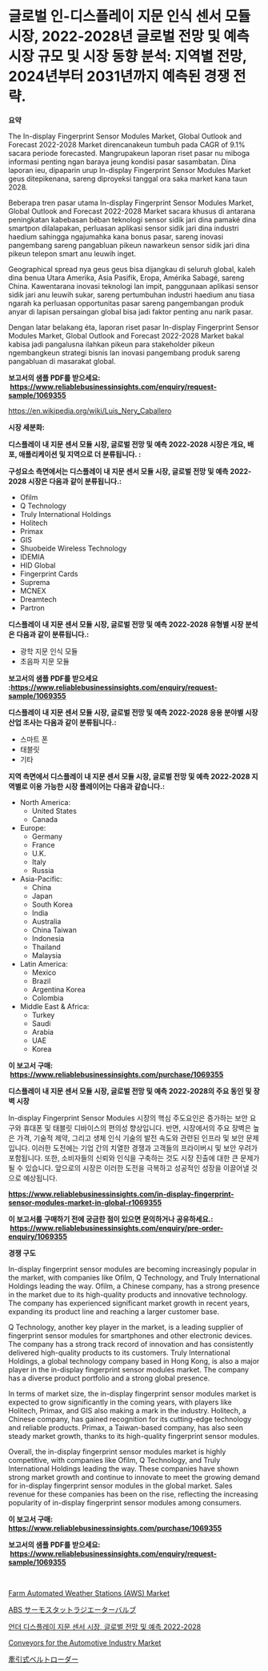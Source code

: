 <p><h1>글로벌 인-디스플레이 지문 인식 센서 모듈 시장, 2022-2028년 글로벌 전망 및 예측 시장 규모 및 시장 동향 분석: 지역별 전망, 2024년부터 2031년까지 예측된 경쟁 전략.</h1></p><p><strong>요약</strong></p>
<p><p>The In-display Fingerprint Sensor Modules Market, Global Outlook and Forecast 2022-2028 Market direncanakeun tumbuh pada CAGR of 9.1% sacara periode forecasted. Mangrupakeun laporan riset pasar nu miboga informasi penting ngan baraya jeung kondisi pasar sasambatan. Dina laporan ieu, dipaparin urup In-display Fingerprint Sensor Modules Market geus ditepikenana, sareng diproyeksi tanggal ora saka market kana taun 2028.</p><p>Beberapa tren pasar utama In-display Fingerprint Sensor Modules Market, Global Outlook and Forecast 2022-2028 Market sacara khusus di antarana peningkatan kabebasan béban teknologi sensor sidik jari dina pamaké dina smartpon dilalapakan, perluasan aplikasi sensor sidik jari dina industri haedium sahingga ngajumahka kana bonus pasar, sareng inovasi pangembang sareng pangabluan pikeun nawarkeun sensor sidik jari dina pikeun telepon smart anu leuwih inget.</p><p>Geographical spread nya geus geus bisa dijangkau di seluruh global, kaleh dina benua Utara Amerika, Asia Pasifik, Eropa, Amérika Sabagé, sareng China. Kawentarana inovasi teknologi lan impit, panggunaan aplikasi sensor sidik jari anu leuwih sukar, sareng pertumbuhan industri haedium anu tiasa ngarah ka perluasan opportunitas pasar sareng pangembangan produk anyar di lapisan persaingan global bisa jadi faktor penting anu narik pasar.</p><p>Dengan latar belakang éta, laporan riset pasar In-display Fingerprint Sensor Modules Market, Global Outlook and Forecast 2022-2028 Market bakal kabisa jadi pangalusna ilahkan pikeun para stakeholder pikeun ngembangkeun strategi bisnis lan inovasi pangembang produk sareng pangabluan di masarakat global.</p></p>
<p><strong>보고서의 샘플 PDF를 받으세요: &nbsp;<a href="https://www.reliablebusinessinsights.com/enquiry/request-sample/1069355">https://www.reliablebusinessinsights.com/enquiry/request-sample/1069355</a></strong></p>
<p><a href="https://en.wikipedia.org/wiki/Luis_Nery_Caballero">https://en.wikipedia.org/wiki/Luis_Nery_Caballero</a></p>
<p><strong>시장 세분화:</strong></p>
<p><strong> 디스플레이 내 지문 센서 모듈 시장, 글로벌 전망 및 예측 2022-2028 시장은 개요, 배포, 애플리케이션 및 지역으로 더 분류됩니다. :</strong></p>
<p><strong>구성요소 측면에서는 디스플레이 내 지문 센서 모듈 시장, 글로벌 전망 및 예측 2022-2028 시장은 다음과 같이 분류됩니다.:</strong></p>
<p><ul><li>Ofilm</li><li>Q Technology</li><li>Truly International Holdings</li><li>Holitech</li><li>Primax</li><li>GIS</li><li>Shuobeide Wireless Technology</li><li>IDEMIA</li><li>HID Global</li><li>Fingerprint Cards</li><li>Suprema</li><li>MCNEX</li><li>Dreamtech</li><li>Partron</li></ul></p>
<p><strong> 디스플레이 내 지문 센서 모듈 시장, 글로벌 전망 및 예측 2022-2028 유형별 시장 분석은 다음과 같이 분류됩니다.:</strong></p>
<p><ul><li>광학 지문 인식 모듈</li><li>초음파 지문 모듈</li></ul></p>
<p><strong>보고서의 샘플 PDF를 받으세요 :<a href="https://www.reliablebusinessinsights.com/enquiry/request-sample/1069355">https://www.reliablebusinessinsights.com/enquiry/request-sample/1069355</a></strong></p>
<p><strong> 디스플레이 내 지문 센서 모듈 시장, 글로벌 전망 및 예측 2022-2028 응용 분야별 시장 산업 조사는 다음과 같이 분류됩니다.:</strong></p>
<p><ul><li>스마트 폰</li><li>태블릿</li><li>기타</li></ul></p>
<p><strong>지역 측면에서 디스플레이 내 지문 센서 모듈 시장, 글로벌 전망 및 예측 2022-2028 지역별로 이용 가능한 시장 플레이어는 다음과 같습니다.:</strong></p>
<p><ul>
    <li>
        North America:
        <ul>
            <li>United States</li>
            <li>Canada</li>
        </ul>
    </li>
    <li>
        Europe:
        <ul>
            <li>Germany</li>
            <li>France</li>
            <li>U.K.</li>
            <li>Italy</li>
            <li>Russia</li>
        </ul>
    </li>
    <li>
        Asia-Pacific:
        <ul>
            <li>China</li>
            <li>Japan</li>
            <li>South Korea</li>
            <li>India</li>
            <li>Australia</li>
            <li>China Taiwan</li>
            <li>Indonesia</li>
            <li>Thailand</li>
            <li>Malaysia</li>
        </ul>
    </li>
    <li>
        Latin America:
        <ul>
            <li>Mexico</li>
            <li>Brazil</li>
            <li>Argentina Korea</li>
            <li>Colombia</li>
        </ul>
    </li>
    <li>
        Middle East & Africa:
        <ul>
            <li>Turkey</li>
            <li>Saudi</li>
            <li>Arabia</li>
            <li>UAE</li>
            <li>Korea</li>
        </ul>
    </li>
    </ul></p>
<p><strong>이 보고서 구매: &nbsp;<a href="https://www.reliablebusinessinsights.com/purchase/1069355">https://www.reliablebusinessinsights.com/purchase/1069355</a></strong></p>
<p><strong>디스플레이 내 지문 센서 모듈 시장, 글로벌 전망 및 예측 2022-2028의 주요 동인 및 장벽 시장</strong></p>
<p><p>In-display Fingerprint Sensor Modules 시장의 핵심 주도요인은 증가하는 보안 요구와 휴대폰 및 태블릿 디바이스의 편의성 향상입니다. 반면, 시장에서의 주요 장벽은 높은 가격, 기술적 제약, 그리고 생체 인식 기술의 발전 속도와 관련된 인프라 및 보안 문제입니다. 이러한 도전에는 기업 간의 치열한 경쟁과 고객들의 프라이버시 및 보안 우려가 포함됩니다. 또한, 소비자들의 신뢰와 인식을 구축하는 것도 시장 진출에 대한 큰 문제가 될 수 있습니다. 앞으로의 시장은 이러한 도전을 극복하고 성공적인 성장을 이끌어낼 것으로 예상됩니다.</p></p>
<p><strong><a href="https://www.reliablebusinessinsights.com/in-display-fingerprint-sensor-modules-market-in-global-r1069355">https://www.reliablebusinessinsights.com/in-display-fingerprint-sensor-modules-market-in-global-r1069355</a></strong></p>
<p><strong>이 보고서를 구매하기 전에 궁금한 점이 있으면 문의하거나 공유하세요.: &nbsp;<a href="https://www.reliablebusinessinsights.com/enquiry/pre-order-enquiry/1069355">https://www.reliablebusinessinsights.com/enquiry/pre-order-enquiry/1069355</a></strong></p>
<p><strong>경쟁 구도</strong></p>
<p><p>In-display fingerprint sensor modules are becoming increasingly popular in the market, with companies like Ofilm, Q Technology, and Truly International Holdings leading the way. Ofilm, a Chinese company, has a strong presence in the market due to its high-quality products and innovative technology. The company has experienced significant market growth in recent years, expanding its product line and reaching a larger customer base.</p><p>Q Technology, another key player in the market, is a leading supplier of fingerprint sensor modules for smartphones and other electronic devices. The company has a strong track record of innovation and has consistently delivered high-quality products to its customers. Truly International Holdings, a global technology company based in Hong Kong, is also a major player in the in-display fingerprint sensor modules market. The company has a diverse product portfolio and a strong global presence.</p><p>In terms of market size, the in-display fingerprint sensor modules market is expected to grow significantly in the coming years, with players like Holitech, Primax, and GIS also making a mark in the industry. Holitech, a Chinese company, has gained recognition for its cutting-edge technology and reliable products. Primax, a Taiwan-based company, has also seen steady market growth, thanks to its high-quality fingerprint sensor modules.</p><p>Overall, the in-display fingerprint sensor modules market is highly competitive, with companies like Ofilm, Q Technology, and Truly International Holdings leading the way. These companies have shown strong market growth and continue to innovate to meet the growing demand for in-display fingerprint sensor modules in the global market. Sales revenue for these companies has been on the rise, reflecting the increasing popularity of in-display fingerprint sensor modules among consumers.</p></p>
<p><strong>이 보고서 구매: &nbsp; <a href="https://www.reliablebusinessinsights.com/purchase/1069355">https://www.reliablebusinessinsights.com/purchase/1069355</a></strong></p>
<p><strong>보고서의 샘플 PDF를 받으세요: &nbsp;<a href="https://www.reliablebusinessinsights.com/enquiry/request-sample/1069355">https://www.reliablebusinessinsights.com/enquiry/request-sample/1069355</a></strong><strong></strong></p>
<p>&nbsp;</p>
<p><p><a href="https://github.com/gladysalidde/Market-Research-Report-List-2/blob/main/farm-automated-weather-stations-aws-market.md">Farm Automated Weather Stations (AWS) Market</a></p><p><a href="https://github.com/roulaayoub-saad/Market-Research-Report-List-2/blob/main/1907785134149.md">ABS サーモスタットラジエーターバルブ</a></p><p><a href="https://github.com/shampaakter36/Market-Research-Report-List-1/blob/main/1194098130826.md">언더 디스플레이 지문 센서 시장, 글로벌 전망 및 예측 2022-2028</a></p><p><a href="https://issuu.com/reportprime-2/docs/conveyors-for-the-automotive-industry-market-size-">Conveyors for the Automotive Industry Market</a></p><p><a href="https://github.com/schmahlson/Market-Research-Report-List-2/blob/main/3568852134150.md">牽引式ベルトローダー</a></p></p>
